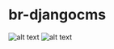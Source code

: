 # br-djangocms

![alt text](https://github.com/selivanovvv/br-djangocms/blob/master/demo/demo-main.png?raw=true)
![alt text](https://github.com/selivanovvv/br-djangocms/blob/master/demo/demo-edit.png?raw=true)
